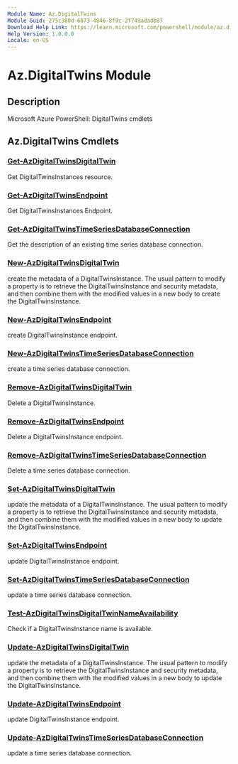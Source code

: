 ```yaml
---
Module Name: Az.DigitalTwins
Module Guid: 275c380d-6873-4846-8f9c-2f749adadb87
Download Help Link: https://learn.microsoft.com/powershell/module/az.digitaltwins
Help Version: 1.0.0.0
Locale: en-US
---
```


# Az.DigitalTwins Module
## Description
Microsoft Azure PowerShell: DigitalTwins cmdlets

## Az.DigitalTwins Cmdlets
### [Get-AzDigitalTwinsDigitalTwin](Get-AzDigitalTwinsDigitalTwin.md)
Get DigitalTwinsInstances resource.

### [Get-AzDigitalTwinsEndpoint](Get-AzDigitalTwinsEndpoint.md)
Get DigitalTwinsInstances Endpoint.

### [Get-AzDigitalTwinsTimeSeriesDatabaseConnection](Get-AzDigitalTwinsTimeSeriesDatabaseConnection.md)
Get the description of an existing time series database connection.

### [New-AzDigitalTwinsDigitalTwin](New-AzDigitalTwinsDigitalTwin.md)
create the metadata of a DigitalTwinsInstance.
The usual pattern to modify a property is to retrieve the DigitalTwinsInstance and security metadata, and then combine them with the modified values in a new body to create the DigitalTwinsInstance.

### [New-AzDigitalTwinsEndpoint](New-AzDigitalTwinsEndpoint.md)
create DigitalTwinsInstance endpoint.

### [New-AzDigitalTwinsTimeSeriesDatabaseConnection](New-AzDigitalTwinsTimeSeriesDatabaseConnection.md)
create a time series database connection.

### [Remove-AzDigitalTwinsDigitalTwin](Remove-AzDigitalTwinsDigitalTwin.md)
Delete a DigitalTwinsInstance.

### [Remove-AzDigitalTwinsEndpoint](Remove-AzDigitalTwinsEndpoint.md)
Delete a DigitalTwinsInstance endpoint.

### [Remove-AzDigitalTwinsTimeSeriesDatabaseConnection](Remove-AzDigitalTwinsTimeSeriesDatabaseConnection.md)
Delete a time series database connection.

### [Set-AzDigitalTwinsDigitalTwin](Set-AzDigitalTwinsDigitalTwin.md)
update the metadata of a DigitalTwinsInstance.
The usual pattern to modify a property is to retrieve the DigitalTwinsInstance and security metadata, and then combine them with the modified values in a new body to update the DigitalTwinsInstance.

### [Set-AzDigitalTwinsEndpoint](Set-AzDigitalTwinsEndpoint.md)
update DigitalTwinsInstance endpoint.

### [Set-AzDigitalTwinsTimeSeriesDatabaseConnection](Set-AzDigitalTwinsTimeSeriesDatabaseConnection.md)
update a time series database connection.

### [Test-AzDigitalTwinsDigitalTwinNameAvailability](Test-AzDigitalTwinsDigitalTwinNameAvailability.md)
Check if a DigitalTwinsInstance name is available.

### [Update-AzDigitalTwinsDigitalTwin](Update-AzDigitalTwinsDigitalTwin.md)
update the metadata of a DigitalTwinsInstance.
The usual pattern to modify a property is to retrieve the DigitalTwinsInstance and security metadata, and then combine them with the modified values in a new body to update the DigitalTwinsInstance.

### [Update-AzDigitalTwinsEndpoint](Update-AzDigitalTwinsEndpoint.md)
update DigitalTwinsInstance endpoint.

### [Update-AzDigitalTwinsTimeSeriesDatabaseConnection](Update-AzDigitalTwinsTimeSeriesDatabaseConnection.md)
update a time series database connection.

